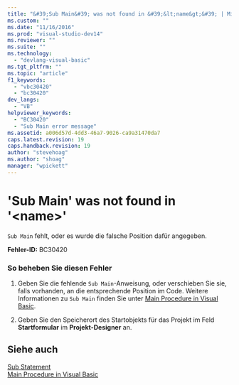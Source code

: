 ```yaml
---
title: "&#39;Sub Main&#39; was not found in &#39;&lt;name&gt;&#39; | Microsoft Docs"
ms.custom: ""
ms.date: "11/16/2016"
ms.prod: "visual-studio-dev14"
ms.reviewer: ""
ms.suite: ""
ms.technology: 
  - "devlang-visual-basic"
ms.tgt_pltfrm: ""
ms.topic: "article"
f1_keywords: 
  - "vbc30420"
  - "bc30420"
dev_langs: 
  - "VB"
helpviewer_keywords: 
  - "BC30420"
  - "Sub Main error message"
ms.assetid: a006d57d-4dd3-46a7-9026-ca9a31470da7
caps.latest.revision: 19
caps.handback.revision: 19
author: "stevehoag"
ms.author: "shoag"
manager: "wpickett"
---
```

# &#39;Sub Main&#39; was not found in &#39;&lt;name&gt;&#39;
`Sub Main` fehlt, oder es wurde die falsche Position dafür angegeben.  
  
 **Fehler\-ID:** BC30420  
  
### So beheben Sie diesen Fehler  
  
1.  Geben Sie die fehlende `Sub Main`\-Anweisung, oder verschieben Sie sie, falls vorhanden, an die entsprechende Position im Code.  Weitere Informationen zu `Sub Main` finden Sie unter [Main Procedure in Visual Basic](../../../visual-basic/programming-guide/program-structure/main-procedure.md).  
  
2.  Geben Sie den Speicherort des Startobjekts für das Projekt im Feld **Startformular** im **Projekt\-Designer** an.  
  
## Siehe auch  
 [Sub Statement](../../../visual-basic/language-reference/statements/sub-statement.md)   
 [Main Procedure in Visual Basic](../../../visual-basic/programming-guide/program-structure/main-procedure.md)
